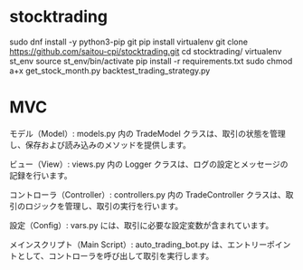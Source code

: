 # stocktrading
sudo dnf install -y python3-pip git
pip install virtualenv
git clone https://github.com/saitou-cpi/stocktrading.git
cd stocktrading/
virtualenv st_env
source st_env/bin/activate
pip install -r requirements.txt
sudo chmod a+x get_stock_month.py backtest_trading_strategy.py


# MVC
モデル（Model）:
models.py 内の TradeModel クラスは、取引の状態を管理し、保存および読み込みのメソッドを提供します。

ビュー（View）:
views.py 内の Logger クラスは、ログの設定とメッセージの記録を行います。

コントローラ（Controller）:
controllers.py 内の TradeController クラスは、取引のロジックを管理し、取引の実行を行います。

設定（Config）:
vars.py には、取引に必要な設定変数が含まれています。

メインスクリプト（Main Script）:
auto_trading_bot.py は、エントリーポイントとして、コントローラを呼び出して取引を実行します。